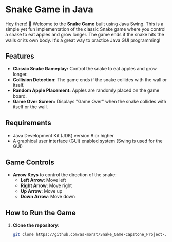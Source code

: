 # Snake Game in Java

Hey there! 👋 Welcome to the **Snake Game** built using Java Swing. This is a simple yet fun implementation of the classic Snake game where you control a snake to eat apples and grow longer. The game ends if the snake hits the walls or its own body. It's a great way to practice Java GUI programming!

## Features
- **Classic Snake Gameplay:** Control the snake to eat apples and grow longer.
- **Collision Detection:** The game ends if the snake collides with the wall or itself.
- **Random Apple Placement:** Apples are randomly placed on the game board.
- **Game Over Screen:** Displays "Game Over" when the snake collides with itself or the wall.

## Requirements
- Java Development Kit (JDK) version 8 or higher
- A graphical user interface (GUI) enabled system (Swing is used for the GUI)

## Game Controls
- **Arrow Keys** to control the direction of the snake:
  - **Left Arrow**: Move left
  - **Right Arrow**: Move right
  - **Up Arrow**: Move up
  - **Down Arrow**: Move down

## How to Run the Game

1. **Clone the repository**:
   ```bash
   git clone https://github.com/as-morat/Snake_Game-Capstone_Project-.git
